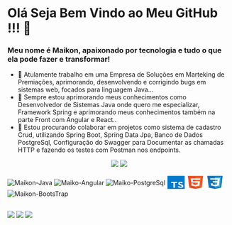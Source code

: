 # Olá Seja Bem Vindo ao Meu GitHub !!! 👋

### Meu nome é Maikon, apaixonado por tecnologia e tudo o que ela pode fazer e transformar!

- 🔭 Atulamente trabalho em uma Empresa de Soluções em Marteking de Premiações, aprimorando, desenvolvendo e corrigindo bugs em sistemas web, focados para linguagem Java...
- 🌱 Sempre estou aprimorando meus conhecimentos como Desenvolvedor de Sistemas Java onde quero me especializar, Framework Spring e aprimorando meus conhecimentos também na parte Front com Angular e React..
- 👯 Estou procurando colaborar em projetos como sistema de cadastro Crud, utilizando Spring Boot, Spring Data Jpa, Banco de Dados PostgreSql, Configuração do Swagger para Documentar as chamadas HTTP e fazendo os testes com Postman nos endpoints.


<div align="center">
    <img height="150em" src="https://github-readme-stats.vercel.app/api?username=Maikoncarlos&show_icons=true&theme=dark&include_all_commits=false&count_private=true"/>

  <img height="150em" src="https://github-readme-stats.vercel.app/api/top-langs/?username=Maikoncarlos&layout=compact&langs_count=7&theme=dark"/>
</div>
<div style="display: inline_block"><br>
  <img align="center" alt="Maikon-Java" height="30" width="40" src="https://cdn.jsdelivr.net/gh/devicons/devicon/icons/java/java-original.svg" /> 
  <img align="center" alt="Maiko-Angular" height="30" width="40" src="https://cdn.jsdelivr.net/gh/devicons/devicon/icons/angularjs/angularjs-original.svg" />
  <img align="center" alt="Maiko-PostgreSql" height="30" width="40" src="https://cdn.jsdelivr.net/gh/devicons/devicon/icons/postgresql/postgresql-original.svg" />
  <img align="center" alt="Maiko-Ts" height="30" width="40" src="https://raw.githubusercontent.com/devicons/devicon/master/icons/typescript/typescript-plain.svg">
  <img align="center" alt="Maikon-HTML" height="30" width="40" src="https://raw.githubusercontent.com/devicons/devicon/master/icons/html5/html5-original.svg">
  <img align="center" alt="Maikon-CSS" height="30" width="40" src="https://raw.githubusercontent.com/devicons/devicon/master/icons/css3/css3-original.svg">
  <img align="center" alt="Maikon-BootsTrap" height="30" width="40" src="https://cdn.jsdelivr.net/gh/devicons/devicon/icons/bootstrap/bootstrap-original.svg" />
  </div>
  
  ##
 
<div> 
  <a href = "mailto:maikonsaturno@gmail.com"><img src="https://img.shields.io/badge/-Gmail-%23333?style=for-the-badge&logo=gmail&logoColor=white" target="_blank"></a>
  <a href = "https://www.linkedin.com/in/maikon-saturno-carlos-aa7723201/" target="_blank"><img src="https://img.shields.io/badge/-LinkedIn-%230077B5?style=for-the-badge&logo=linkedin&logoColor=white" target="_blank"></a> 
  <a href = "https://api.whatsapp.com/send?phone=5511957889800"><img src="https://img.shields.io/badge/WhatsApp-25D366?style=for-the-badge&logo=whatsapp&logoColor=white" target="_blank"></a>
   
 </div>


